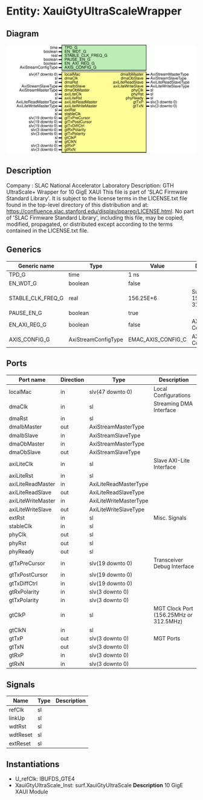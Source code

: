 # Entity: XauiGtyUltraScaleWrapper

## Diagram

![Diagram](XauiGtyUltraScaleWrapper.svg "Diagram")
## Description

Company    : SLAC National Accelerator Laboratory
Description: GTH UltraScale+ Wrapper for 10 GigE XAUI
This file is part of 'SLAC Firmware Standard Library'.
It is subject to the license terms in the LICENSE.txt file found in the
top-level directory of this distribution and at:
   https://confluence.slac.stanford.edu/display/ppareg/LICENSE.html.
No part of 'SLAC Firmware Standard Library', including this file,
may be copied, modified, propagated, or distributed except according to
the terms contained in the LICENSE.txt file.
## Generics

| Generic name      | Type                | Value              | Description                   |
| ----------------- | ------------------- | ------------------ | ----------------------------- |
| TPD_G             | time                | 1 ns               |                               |
| EN_WDT_G          | boolean             | false              |                               |
| STABLE_CLK_FREQ_G | real                | 156.25E+6          | Support 156.25MHz or 312.5MHz |
| PAUSE_EN_G        | boolean             | true               |                               |
| EN_AXI_REG_G      | boolean             | false              | AXI-Lite Configurations       |
| AXIS_CONFIG_G     | AxiStreamConfigType | EMAC_AXIS_CONFIG_C | AXI Streaming Configurations  |
## Ports

| Port name          | Direction | Type                   | Description                            |
| ------------------ | --------- | ---------------------- | -------------------------------------- |
| localMac           | in        | slv(47 downto 0)       | Local Configurations                   |
| dmaClk             | in        | sl                     | Streaming DMA Interface                |
| dmaRst             | in        | sl                     |                                        |
| dmaIbMaster        | out       | AxiStreamMasterType    |                                        |
| dmaIbSlave         | in        | AxiStreamSlaveType     |                                        |
| dmaObMaster        | in        | AxiStreamMasterType    |                                        |
| dmaObSlave         | out       | AxiStreamSlaveType     |                                        |
| axiLiteClk         | in        | sl                     | Slave AXI-Lite Interface               |
| axiLiteRst         | in        | sl                     |                                        |
| axiLiteReadMaster  | in        | AxiLiteReadMasterType  |                                        |
| axiLiteReadSlave   | out       | AxiLiteReadSlaveType   |                                        |
| axiLiteWriteMaster | in        | AxiLiteWriteMasterType |                                        |
| axiLiteWriteSlave  | out       | AxiLiteWriteSlaveType  |                                        |
| extRst             | in        | sl                     | Misc. Signals                          |
| stableClk          | in        | sl                     |                                        |
| phyClk             | out       | sl                     |                                        |
| phyRst             | out       | sl                     |                                        |
| phyReady           | out       | sl                     |                                        |
| gtTxPreCursor      | in        | slv(19 downto 0)       | Transceiver Debug Interface            |
| gtTxPostCursor     | in        | slv(19 downto 0)       |                                        |
| gtTxDiffCtrl       | in        | slv(19 downto 0)       |                                        |
| gtRxPolarity       | in        | slv(3 downto 0)        |                                        |
| gtTxPolarity       | in        | slv(3 downto 0)        |                                        |
| gtClkP             | in        | sl                     | MGT Clock Port (156.25MHz or 312.5MHz) |
| gtClkN             | in        | sl                     |                                        |
| gtTxP              | out       | slv(3 downto 0)        | MGT Ports                              |
| gtTxN              | out       | slv(3 downto 0)        |                                        |
| gtRxP              | in        | slv(3 downto 0)        |                                        |
| gtRxN              | in        | slv(3 downto 0)        |                                        |
## Signals

| Name     | Type | Description |
| -------- | ---- | ----------- |
| refClk   | sl   |             |
| linkUp   | sl   |             |
| wdtRst   | sl   |             |
| wdtReset | sl   |             |
| extReset | sl   |             |
## Instantiations

- U_refClk: IBUFDS_GTE4
- XauiGtyUltraScale_Inst: surf.XauiGtyUltraScale
**Description**
10 GigE XAUI Module

